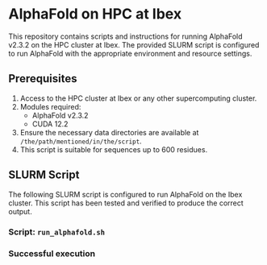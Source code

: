 # AlphaFold on HPC at Ibex

This repository contains scripts and instructions for running AlphaFold v2.3.2 on the HPC cluster at Ibex. The provided SLURM script is configured to run AlphaFold with the appropriate environment and resource settings.

## Prerequisites

1. Access to the HPC cluster at Ibex or any other supercomputing cluster.
2. Modules required:
    - AlphaFold v2.3.2
    - CUDA 12.2
3. Ensure the necessary data directories are available at `/the/path/mentioned/in/the/script`.
4. This script is suitable for sequences up to 600 residues. 

## SLURM Script

The following SLURM script is configured to run AlphaFold on the Ibex cluster. This script has been tested and verified to produce the correct output. 

### Script: `run_alphafold.sh`
### Successful execution

